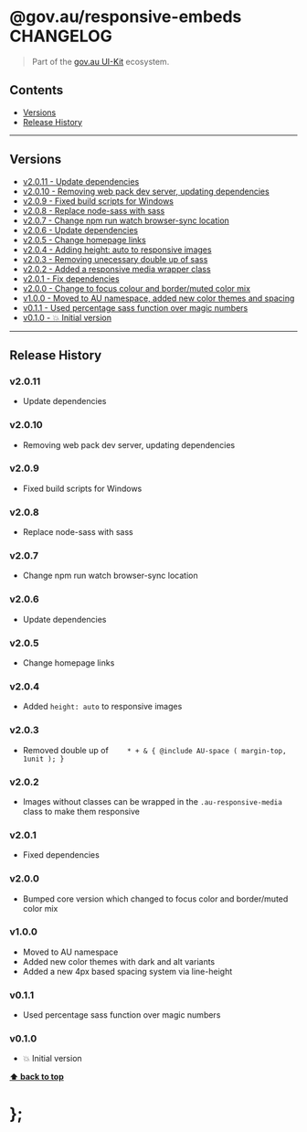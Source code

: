 @gov.au/responsive-embeds CHANGELOG
======================

> Part of the [gov.au UI-Kit](https://github.com/govau/uikit/) ecosystem.


## Contents

* [Versions](#install)
* [Release History](#release-history)


----------------------------------------------------------------------------------------------------------------------------------------------------------------


## Versions

* [v2.0.11 - Update dependencies](#v2011)
* [v2.0.10 - Removing web pack dev server, updating dependencies](#v2010)
* [v2.0.9  - Fixed build scripts for Windows](#v209)
* [v2.0.8  - Replace node-sass with sass](#v208)
* [v2.0.7  - Change npm run watch browser-sync location](#v207)
* [v2.0.6  - Update dependencies](#v206)
* [v2.0.5  - Change homepage links](#v205)
* [v2.0.4  - Adding height: auto to responsive images](#v204)
* [v2.0.3  - Removing unecessary double up of sass](#v203)
* [v2.0.2  - Added a responsive media wrapper class](#v202)
* [v2.0.1  - Fix dependencies](#v201)
* [v2.0.0  - Change to focus colour and border/muted color mix](#v200)
* [v1.0.0  - Moved to AU namespace, added new color themes and spacing](#v100)
* [v0.1.1  - Used percentage sass function over magic numbers](#v011)
* [v0.1.0  - 💥 Initial version](#v010)


----------------------------------------------------------------------------------------------------------------------------------------------------------------


## Release History

### v2.0.11

- Update dependencies


### v2.0.10

- Removing web pack dev server, updating dependencies


### v2.0.9

- Fixed build scripts for Windows


### v2.0.8

- Replace node-sass with sass


### v2.0.7

- Change npm run watch browser-sync location


### v2.0.6

- Update dependencies


### v2.0.5

- Change homepage links


### v2.0.4

- Added `height: auto` to responsive images


### v2.0.3

- Removed double up of `	* + & { @include AU-space ( margin-top, 1unit ); }`


### v2.0.2

- Images without classes can be wrapped in the `.au-responsive-media` class to make them responsive


### v2.0.1

- Fixed dependencies


### v2.0.0

- Bumped core version which changed to focus color and border/muted color mix


### v1.0.0

- Moved to AU namespace
- Added new color themes with dark and alt variants
- Added a new 4px based spacing system via line-height


### v0.1.1

- Used percentage sass function over magic numbers


### v0.1.0

- 💥 Initial version


**[⬆ back to top](#contents)**


# };
